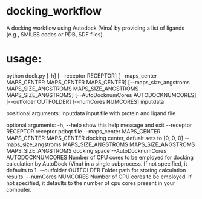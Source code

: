 # docking_workflow
A docking workflow using Autodock (Vina) by providing a list of ligands (e.g., SMILES codes or PDB, SDF files). 

# usage: 
python dock.py [-h] [--receptor RECEPTOR] [--maps_center MAPS_CENTER MAPS_CENTER MAPS_CENTER] [--maps_size_angstroms MAPS_SIZE_ANGSTROMS MAPS_SIZE_ANGSTROMS MAPS_SIZE_ANGSTROMS] [--AutoDocknumCores AUTODOCKNUMCORES] [--outfolder OUTFOLDER] [--numCores NUMCORES] inputdata

positional arguments:
  inputdata             input file with protein and ligand file

optional arguments:
  -h, --help            show this help message and exit
  --receptor RECEPTOR   receptor pdbqt file
  --maps_center MAPS_CENTER MAPS_CENTER MAPS_CENTER
                        docking center, defualt sets to [0, 0, 0]
  --maps_size_angstroms MAPS_SIZE_ANGSTROMS MAPS_SIZE_ANGSTROMS MAPS_SIZE_ANGSTROMS
                        docking space
  --AutoDocknumCores AUTODOCKNUMCORES
                        Number of CPU cores to be employed for docking calculation by AutoDock (Vina) in a single subprocess. If not specified, it defaults to 1.
  --outfolder OUTFOLDER
                        Folder path for storing calculation results.
  --numCores NUMCORES   Number of CPU cores to be employed. If not specified, it defaults to the number of cpu cores present in your computer.
